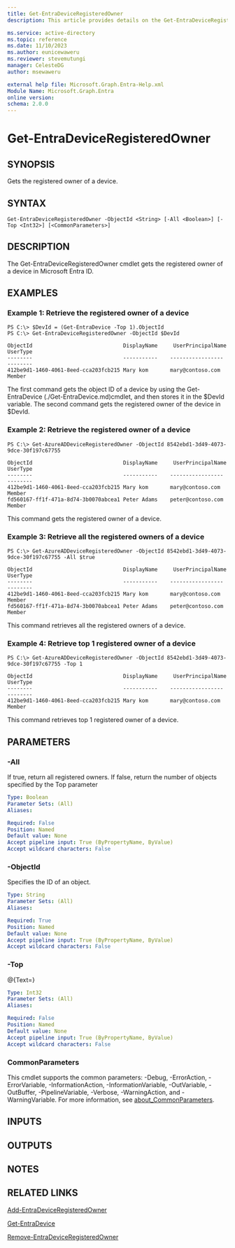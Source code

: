 ```yaml
---
title: Get-EntraDeviceRegisteredOwner
description: This article provides details on the Get-EntraDeviceRegisteredOwner command.

ms.service: active-directory
ms.topic: reference
ms.date: 11/10/2023
ms.author: eunicewaweru
ms.reviewer: stevemutungi
manager: CelesteDG
author: msewaweru

external help file: Microsoft.Graph.Entra-Help.xml
Module Name: Microsoft.Graph.Entra
online version:
schema: 2.0.0
---
```


# Get-EntraDeviceRegisteredOwner

## SYNOPSIS
Gets the registered owner of a device.

## SYNTAX

```
Get-EntraDeviceRegisteredOwner -ObjectId <String> [-All <Boolean>] [-Top <Int32>] [<CommonParameters>]
```

## DESCRIPTION
The Get-EntraDeviceRegisteredOwner cmdlet gets the registered owner of a device in Microsoft Entra ID.

## EXAMPLES

### Example 1: Retrieve the registered owner of a device
```
PS C:\> $DevId = (Get-EntraDevice -Top 1).ObjectId
PS C:\> Get-EntraDeviceRegisteredOwner -ObjectId $DevId

ObjectId                             DisplayName     UserPrincipalName     UserType
--------                             -----------    -----------------      --------
412be9d1-1460-4061-8eed-cca203fcb215 Mary kom       mary@contoso.com       Member
```

The first command gets the object ID of a device by using the Get-EntraDevice (./Get-EntraDevice.md)cmdlet, and then stores it in the $DevId variable.
The second command gets the registered owner of the device in $DevId.

### Example 2: Retrieve the registered owner of a device
```
PS C:\> Get-AzureADDeviceRegisteredOwner -ObjectId 8542ebd1-3d49-4073-9dce-30f197c67755

ObjectId                             DisplayName     UserPrincipalName     UserType
--------                             -----------    -----------------      --------
412be9d1-1460-4061-8eed-cca203fcb215 Mary kom       mary@contoso.com       Member
fd560167-ff1f-471a-8d74-3b0070abcea1 Peter Adams    peter@contoso.com      Member
```

This command gets the registered owner of a device.

### Example 3: Retrieve all the registered owners of a device
```
PS C:\> Get-AzureADDeviceRegisteredOwner -ObjectId 8542ebd1-3d49-4073-9dce-30f197c67755 -All $true

ObjectId                             DisplayName     UserPrincipalName     UserType
--------                             -----------    -----------------      --------
412be9d1-1460-4061-8eed-cca203fcb215 Mary kom       mary@contoso.com       Member
fd560167-ff1f-471a-8d74-3b0070abcea1 Peter Adams    peter@contoso.com      Member
```

This command retrieves all the registered owners of a device.

### Example 4: Retrieve top 1 registered owner of a device
```
PS C:\> Get-AzureADDeviceRegisteredOwner -ObjectId 8542ebd1-3d49-4073-9dce-30f197c67755 -Top 1

ObjectId                             DisplayName     UserPrincipalName     UserType
--------                             -----------    -----------------      --------
412be9d1-1460-4061-8eed-cca203fcb215 Mary kom       mary@contoso.com       Member
```

This command retrieves top 1 registered owner of a device.

## PARAMETERS

### -All
If true, return all registered owners.
If false, return the number of objects specified by the Top parameter

```yaml
Type: Boolean
Parameter Sets: (All)
Aliases:

Required: False
Position: Named
Default value: None
Accept pipeline input: True (ByPropertyName, ByValue)
Accept wildcard characters: False
```

### -ObjectId
Specifies the ID of an object.

```yaml
Type: String
Parameter Sets: (All)
Aliases:

Required: True
Position: Named
Default value: None
Accept pipeline input: True (ByPropertyName, ByValue)
Accept wildcard characters: False
```

### -Top
@{Text=}

```yaml
Type: Int32
Parameter Sets: (All)
Aliases:

Required: False
Position: Named
Default value: None
Accept pipeline input: True (ByPropertyName, ByValue)
Accept wildcard characters: False
```

### CommonParameters
This cmdlet supports the common parameters: -Debug, -ErrorAction, -ErrorVariable, -InformationAction, -InformationVariable, -OutVariable, -OutBuffer, -PipelineVariable, -Verbose, -WarningAction, and -WarningVariable. For more information, see [about_CommonParameters](http://go.microsoft.com/fwlink/?LinkID=113216).

## INPUTS

## OUTPUTS

## NOTES

## RELATED LINKS

[Add-EntraDeviceRegisteredOwner](Add-EntraDeviceRegisteredOwner.md)

[Get-EntraDevice](Get-EntraDevice.md)

[Remove-EntraDeviceRegisteredOwner](Remove-EntraDeviceRegisteredOwner.md)

